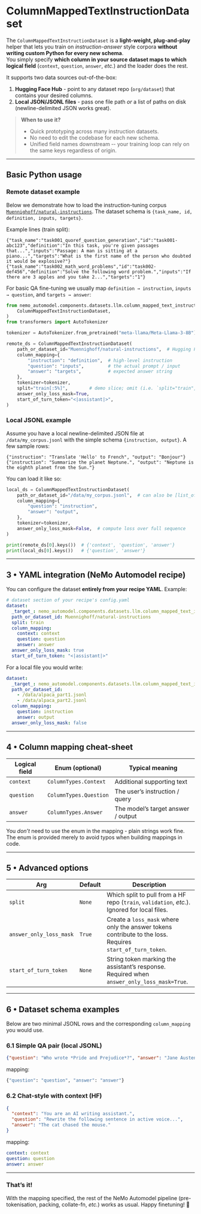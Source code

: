 # ColumnMappedTextInstructionDataset

The `ColumnMappedTextInstructionDataset` is a **light-weight, plug-and-play** helper that lets you train on *instruction-answer* style corpora **without writing custom Python for every new schema**.  
You simply specify **which column in your source dataset maps to which logical field** (`context`, `question`, `answer`, *etc.*) and the loader does the rest.

It supports two data sources out-of-the-box:

1. **Hugging Face Hub** - point to any dataset repo (`org/dataset`) that contains your desired columns.
2. **Local JSON/JSONL files** - pass one file path *or* a list of paths on disk (newline-delimited JSON works great).

> **When to use it?**
> - Quick prototyping across many instruction datasets.  
> - No need to edit the codebase for each new schema.  
> - Unified field names downstream ‑- your training loop can rely on the same keys regardless of origin.

---
## Basic Python usage
### Remote dataset example

Below we demonstrate how to load the instruction-tuning corpus
[`Muennighoff/natural-instructions`](https://huggingface.co/datasets/Muennighoff/natural-instructions).
The dataset schema is `{task_name, id, definition, inputs, targets}`.

Example lines (train split):

```jsonl
{"task_name":"task001_quoref_question_generation","id":"task001-abc123","definition":"In this task, you're given passages that...","inputs":"Passage: A man is sitting at a piano...","targets":"What is the first name of the person who doubted it would be explosive?"}
{"task_name":"task002_math_word_problems","id":"task002-def456","definition":"Solve the following word problem.","inputs":"If there are 3 apples and you take 2...","targets":"1"}
```

For basic QA fine-tuning we usually map `definition → instruction`, `inputs → question`, and `targets → answer`:

```python
from nemo_automodel.components.datasets.llm.column_mapped_text_instruction_dataset import (
    ColumnMappedTextInstructionDataset,
)
from transformers import AutoTokenizer

tokenizer = AutoTokenizer.from_pretrained("meta-llama/Meta-Llama-3-8B")

remote_ds = ColumnMappedTextInstructionDataset(
    path_or_dataset_id="Muennighoff/natural-instructions",  # Hugging Face repo ID
    column_mapping={
        "instruction": "definition",  # high-level instruction
        "question": "inputs",         # the actual prompt / input
        "answer": "targets",          # expected answer string
    },
    tokenizer=tokenizer,
    split="train[:5%]",        # demo slice; omit (i.e. `split="train",`) for full data
    answer_only_loss_mask=True,
    start_of_turn_token="<|assistant|>",
)
```

### Local JSONL example

Assume you have a local newline-delimited JSON file at `/data/my_corpus.jsonl`
with the simple schema `{instruction, output}`.  A few sample rows:

```jsonl
{"instruction": "Translate 'Hello' to French", "output": "Bonjour"}
{"instruction": "Summarize the planet Neptune.", "output": "Neptune is the eighth planet from the Sun."}
```

You can load it like so:

```python
local_ds = ColumnMappedTextInstructionDataset(
    path_or_dataset_id="/data/my_corpus.jsonl",  # can also be [list_of_paths]
    column_mapping={
        "question": "instruction",
        "answer": "output",
    },
    tokenizer=tokenizer,
    answer_only_loss_mask=False,  # compute loss over full sequence
)

print(remote_ds[0].keys())  # {'context', 'question', 'answer'}
print(local_ds[0].keys())   # {'question', 'answer'}
```

---
## 3 • YAML integration (NeMo Automodel recipe)
You can configure the dataset **entirely from your recipe YAML**.  Example:
```yaml
# dataset section of your recipe's config.yaml
dataset:
  _target_: nemo_automodel.components.datasets.llm.column_mapped_text_instruction_dataset.ColumnMappedTextInstructionDataset
  path_or_dataset_id: Muennighoff/natural-instructions
  split: train
  column_mapping:
    context: context
    question: question
    answer: answer
  answer_only_loss_mask: true
  start_of_turn_token: "<|assistant|>"
```
For a local file you would write:
```yaml
dataset:
  _target_: nemo_automodel.components.datasets.llm.column_mapped_text_instruction_dataset.ColumnMappedTextInstructionDataset
  path_or_dataset_id: 
    - /data/alpaca_part1.jsonl
    - /data/alpaca_part2.jsonl
  column_mapping:
    question: instruction
    answer: output
  answer_only_loss_mask: false
```

---
## 4 • Column mapping cheat-sheet
| **Logical field** | **Enum** (optional)          | **Typical meaning**                 |
|-------------------|------------------------------|-------------------------------------|
| `context`         | `ColumnTypes.Context`        | Additional supporting text          |
| `question`        | `ColumnTypes.Question`       | The user’s instruction / query      |
| `answer`          | `ColumnTypes.Answer`         | The model’s target answer / output  |

You *don’t* need to use the enum in the mapping - plain strings work fine.  The enum is provided merely to avoid typos when building mappings in code.

---
## 5 • Advanced options
| Arg                     | Default | Description |
|-------------------------|---------|-------------|
| `split`                 | `None`  | Which split to pull from a HF repo (`train`, `validation`, *etc.*). Ignored for local files. |
| `answer_only_loss_mask` | `True`  | Create a `loss_mask` where only the answer tokens contribute to the loss. Requires `start_of_turn_token`. |
| `start_of_turn_token`   | `None`  | String token marking the assistant’s response. Required when `answer_only_loss_mask=True`. |

---
## 6 • Dataset schema examples
Below are two minimal JSONL rows and the corresponding `column_mapping` you would use.

### 6.1 Simple QA pair (local JSONL)
```json
{"question": "Who wrote *Pride and Prejudice*?", "answer": "Jane Austen."}
```
mapping:
```python
{"question": "question", "answer": "answer"}
```

### 6.2 Chat-style with context (HF)
```json
{
  "context": "You are an AI writing assistant.",
  "question": "Rewrite the following sentence in active voice...",
  "answer": "The cat chased the mouse."
}
```
mapping:
```yaml
context: context
question: question
answer: answer
```

---
### That’s it!
With the mapping specified, the rest of the NeMo Automodel pipeline (pre-tokenisation, packing, collate-fn, *etc.*) works as usual.  Happy finetuning! 🚀 